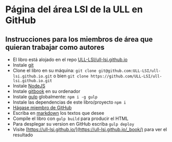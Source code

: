 # Página del área LSI de la  ULL en GitHub


## Instrucciones para los miembros de área que quieran trabajar como autores

* El libro está alojado en el repo [ULL-LSI/ull-lsi.github.io](https://github.com/ULL-LSI/ull-lsi.github.io)
* Instale [git](https://git-scm.com/)
* Clone el libro en su máquina: `git clone git@github.com:ULL-LSI/ull-lsi.github.io.git` o bien `git clone https://github.com/ULL-LSI/ull-lsi.github.io.git`
* Instale [NodeJS](https://nodejs.org/es/)
* Instale [gitbook](https://github.com/GitbookIO/gitbook/blob/master/docs/setup.md) en su ordenador
* Instale [gulp](https://gulpjs.com/) globalmente: `npm i -g gulp`
* Instale las dependencias de este libro/proyecto `npm i`
* [Hágase miembro de GitHub](https://github.com/join?source=header-home)
* Escriba en [markdown](https://es.wikipedia.org/wiki/Markdown)  los textos que desee
* Compile el libro con `gulp build` para producir el HTML
* Para desplegar su version en GitHub escriba `gulp deploy`
* Visite [https://ull-lsi.github.io/](https://ull-lsi.github.io/_book/) para ver el resultado

